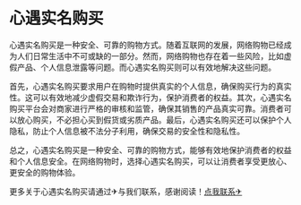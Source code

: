 # 心遇实名购买

心遇实名购买是一种安全、可靠的购物方式。随着互联网的发展，网络购物已经成为人们日常生活中不可或缺的一部分。然而，网络购物也存在着一些风险，比如虚假产品、个人信息泄露等问题。而心遇实名购买则可以有效地解决这些问题。

首先，心遇实名购买要求用户在购物时提供真实的个人信息，确保购买行为的真实性。这可以有效地减少虚假交易和欺诈行为，保护消费者的权益。其次，心遇实名购买平台会对商家进行严格的审核和监管，确保其销售的产品真实可靠。消费者可以放心购买，不必担心买到假货或劣质产品。最后，心遇实名购买还可以保护个人隐私，防止个人信息被不法分子利用，确保交易的安全性和隐私性。

总之，心遇实名购买是一种安全、可靠的购物方式，能够有效地保护消费者的权益和个人信息安全。在网络购物时，选择心遇实名购买，可以让消费者享受更放心、更安全的购物体验。

更多关于心遇实名购买请通过✈与我们联系，感谢阅读！[点我联系✈](https://home.G208.com)